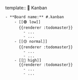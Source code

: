 template:: 🚥 Kanban

	- **Board name:** #.kanban
		- [[🟢 low]]
		  {{renderer :todomaster}}
			- ...
			- ...
		- [[🟡 normal]]
		  {{renderer :todomaster}}
			- ...
			- ...
		- [[🔴 high]]
		  {{renderer :todomaster}}
			- ...
			- ...
